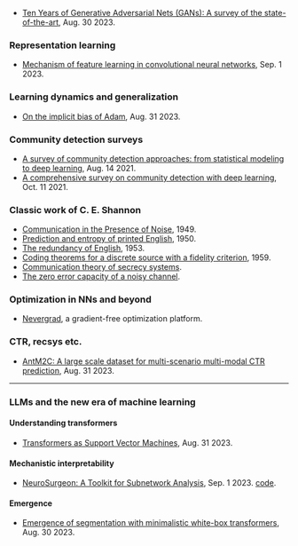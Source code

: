
- [Ten Years of Generative Adversarial Nets (GANs): A survey of the state-of-the-art](https://arxiv.org/pdf/2308.16316.pdf), Aug. 30 2023.

### Representation learning

- [Mechanism of feature learning in convolutional neural networks](https://arxiv.org/pdf/2309.00570.pdf), Sep. 1 2023.

### Learning dynamics and generalization

- [On the implicit bias of Adam](https://arxiv.org/pdf/2309.00079.pdf), Aug. 31 2023.

### Community detection surveys

- [A survey of community detection approaches: from statistical modeling to deep learning](https://arxiv.org/pdf/2101.01669.pdf), Aug. 14 2021.
- [A comprehensive survey on community detection with deep learning](https://arxiv.org/pdf/2105.12584.pdf), Oct. 11 2021.

### Classic work of C. E. Shannon

- [Communication in the Presence of Noise](http://shilov-sss.ru/wp-content/uploads/2018/05/Shannon-C.-Communication-in-the-presence-of-noise-PIRE-37-I-194910.pdf), 1949.
- [Prediction and entropy of printed English](https://languagelog.ldc.upenn.edu/myl/Shannon1950.pdf), 1950.
- [The redundancy of English](https://jontalle.web.engr.illinois.edu/uploads/537.F18/Papers/Shannon50b.pdf), 1953.
- [Coding theorems for a discrete source with a fidelity criterion](https://mast.queensu.ca/~math474/shannon59.pdf), 1959.
- [Communication theory of secrecy systems](http://www.fr.beejack.com/sites/default/files/u3/Claude-Elwood-Shannon.pdf).
- [The zero error capacity of a noisy channel](https://ieeexplore.ieee.org/stamp/stamp.jsp?tp=&arnumber=1056798).

### Optimization in NNs and beyond

- [Nevergrad](https://facebookresearch.github.io/nevergrad/index.html), a gradient-free optimization platform.

### CTR, recsys etc.

- [AntM2C: A large scale dataset for multi-scenario multi-modal CTR prediction](https://arxiv.org/pdf/2308.16437.pdf), Aug. 31 2023.

---

### LLMs and the new era of machine learning

#### Understanding transformers

- [Transformers as Support Vector Machines](https://arxiv.org/pdf/2308.16898.pdf), Aug. 31 2023.

#### Mechanistic interpretability

- [NeuroSurgeon: A Toolkit for Subnetwork Analysis](https://arxiv.org/pdf/2309.00244.pdf), Sep. 1 2023. [code](https://github.com/mlepori1/NeuroSurgeon).

#### Emergence

- [Emergence of segmentation with minimalistic white-box transformers](https://arxiv.org/pdf/2308.16271.pdf), Aug. 30 2023.
